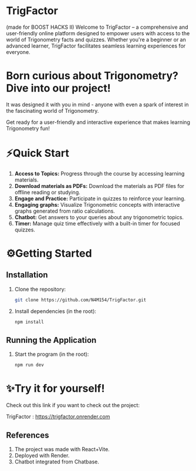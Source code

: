 
# TrigFactor
(made for BOOST HACKS II)
Welcome to TrigFactor – a comprehensive and user-friendly online platform designed to empower users with access to the world of Trigonometry facts and quizzes. Whether you're a beginner or an advanced learner, TrigFactor facilitates seamless learning experiences for everyone.

# Born curious about Trigonometry? Dive into our project!

It was designed it with you in mind - anyone with even a spark of interest in the fascinating world of Trigonometry.

Get ready for a user-friendly and interactive experience that makes learning Trigonometry fun!

# ⚡Quick Start

1. **Access to Topics:** Progress through the course by accessing learning materials.
2. **Download materials as PDFs:** Download the materials as PDF files for offline reading or studying.
3. **Engage and Practice:** Participate in quizzes to reinforce your learning.
4. **Engaging graphs:** Visualize Trigonometric concepts with interactive graphs generated from ratio calculations.
5. **Chatbot:** Get answers to your queries about any trigonometric topics.
6. **Timer:** Manage quiz time effectively with a built-in timer for focused quizzes.


# ⚙Getting Started

## Installation

1. Clone the repository:
    ```bash
    git clone https://github.com/N4M154/TrigFactor.git
    ```

2. Install dependencies (in the root):
    ```bash
    npm install
    ```

## Running the Application

1. Start the program (in the root):
    ```bash
    npm run dev
    ```

# ✨Try it for yourself!

Check out this link if you want to check out the project:

TrigFactor : https://trigfactor.onrender.com


## References

1. The project was made with React+Vite.
2. Deployed with Render.
3. Chatbot integrated from Chatbase.
